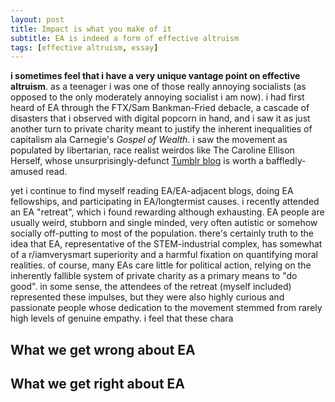 ```yaml
---
layout: post
title: Impact is what you make of it
subtitle: EA is indeed a form of effective altruism
tags: [effective altruism, essay]
---
```

**i sometimes feel that i have a very unique vantage point on effective altruism**. as a teenager i was one of those really annoying socialists (as opposed to the only moderately annoying socialist i am now). i had first heard of EA through the FTX/Sam Bankman-Fried debacle, a cascade of disasters that i observed with digital popcorn in hand, and i saw it as just another turn to private charity meant to justify the inherent inequalities of capitalism ala Carnegie's *Gospel of Wealth*. i saw the movement as populated by libertarian, race realist weirdos like The Caroline Ellison Herself, whose unsurprisingly-defunct [Tumblr blog](https://caroline.milkyeggs.com/worldoptimization) is worth a baffledly-amused read. 

yet i continue to find myself reading EA/EA-adjacent blogs, doing EA fellowships, and participating in EA/longtermist causes. i recently attended an EA "retreat", which i found rewarding although exhausting. EA people are usually weird, stubborn and single minded, very often autistic or somehow socially off-putting to most of the population. there's certainly truth to the idea that EA, representative of the STEM-industrial complex, has somewhat of a r/iamverysmart superiority and a harmful fixation on quantifying moral realities. of course, many EAs care little for political action, relying on the inherently fallible system of private charity as a primary means to "do good". in some sense, the attendees of the retreat (myself included) represented these impulses, but they were also highly curious and passionate people whose dedication to the movement stemmed from rarely high levels of genuine empathy. i feel that these chara

What we get wrong about EA
-

What we get right about EA
-
<!--stackedit_data:
eyJoaXN0b3J5IjpbNzUyMTkzODYyLDIwODUwMzM3MjEsLTg1MT
g1MTg1MiwyNzkzMjQwODUsOTYwOTgzNzY0XX0=
-->